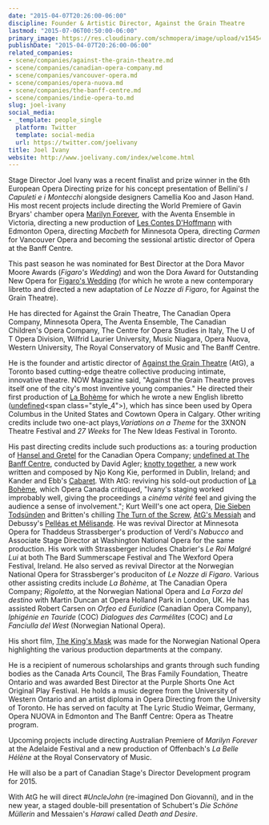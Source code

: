 ```yaml
---
date: "2015-04-07T20:26:00-06:00"
discipline: Founder & Artistic Director, Against the Grain Theatre
lastmod: "2015-07-06T00:50:00-06:00"
primary_image: https://res.cloudinary.com/schmopera/image/upload/v1545409169/media/webhook-uploads/1436165401904/image1.JPG.JPG
publishDate: "2015-04-07T20:26:00-06:00"
related_companies:
- scene/companies/against-the-grain-theatre.md
- scene/companies/canadian-opera-company.md
- scene/companies/vancouver-opera.md
- scene/companies/opera-nuova.md
- scene/companies/the-banff-centre.md
- scene/companies/indie-opera-to.md
slug: joel-ivany
social_media:
- _template: people_single
  platform: Twitter
  template: social-media
  url: https://twitter.com/joelivany
title: Joel Ivany
website: http://www.joelivany.com/index/welcome.html
---
```


Stage Director Joel Ivany was a recent finalist and prize winner in the 6th European Opera Directing prize for his concept presentation of Bellini's _I Capuleti e i Montecchi_ alongside designers Camellia Koo and Jason Hand. His most recent projects include directing the World Premiere of Gavin Bryars' chamber opera [Marilyn Forever](http://www.joelivany.com/index/Marilyn_Forever.html "Marilyn_Forever.html")_,_ with the Aventa Ensemble in Victoria, directing a new production of [Les Contes D'Hoffmann](http://www.joelivany.com/index/contes_dhoffmann.html "contes_dhoffmann.html") with Edmonton Opera, directing _Macbeth_ for Minnesota Opera, directing _Carmen_ for Vancouver Opera and becoming the sessional artistic director of Opera at the Banff Centre.  

This past season he was nominated for Best Director at the Dora Mavor Moore Awards (_Figaro's Wedding_) and won the Dora Award for Outstanding New Opera for [Figaro's Wedding](http://www.againstthegraintheatre.com/shows/figaro "http://www.againstthegraintheatre.com/shows/figaro") (for which he wrote a new contemporary libretto and directed a new adaptation of _Le Nozze di Figaro_, for Against the Grain Theatre).

He has directed for Against the Grain Theatre, The Canadian Opera Company, Minnesota Opera, The Aventa Ensemble, The Canadian Children's Opera Company, The Centre for Opera Studies in Italy, The U of T Opera Division, Wilfrid Laurier University, Music Niagara, Opera Nuova, Western University, The Royal Conservatory of Music and The Banff Centre.  

<span class="style_2">He is the founder and artistic director of </span>[Against the Grain Theatre](http://www.againstthegraintheatre.com/ "http://www.againstthegraintheatre.com") (AtG), a Toronto based cutting-edge theatre collective producing intimate, innovative theatre. NOW Magazine said<span class="style_3">, "Against the Grain Theatre proves itself one of the city's most inventive young companies." He directed their first</span> production of [La Bohème](http://www.againstthegraintheatre.com/index/La_Boheme.html "http://www.againstthegraintheatre.com/index/La_Boheme.html") for which he wrote a new English libretto <span class="style_4">(</span>[undefined](http://www.againstthegraintheatre.com/ "http://www.againstthegraintheatre.com")<span class="style_4">), which has since been used by Opera Columbus in the United States and Cowtown Opera in Calgary. </span>Other writing credits include two one-act plays,_Variations on a Theme_ for the 3XNON Theatre Festival and _27 Weeks_ for The New Ideas Festival in Toronto.  

His past directing credits include such productions as: a touring production of [Hansel and Gretel](http://www.joelivany.com/index/UncleJohn.html "UncleJohn.html") for the Canadian Opera Company; [undefined at The Banff Centre](http://www.joelivany.com/index/cosi_fan_tutte.html "cosi_fan_tutte.html"), conducted by David Agler; [knotty together](http://www.joelivany.com/index/Carmen.html "Carmen.html"), a new work written and composed by Njo Kong Kie, performed in Dublin, Ireland; and Kander and Ebb's [Cabaret](http://www.joelivany.com/index/AtGs_Messiah.html "AtGs_Messiah.html")_._ With AtG: reviving his sold-out production of [La Bohème](http://www.joelivany.com/index/la_boheme-remount.html "la_boheme-remount.html")_,_ which Opera Canada critiqued, "Ivany's staging worked improbably well, giving the proceedings a _cinéma vérité_ feel and giving the audience a sense of involvement."; Kurt Weill's one act opera, [Die Sieben Todsünden](http://www.joelivany.com/index/the_7_deadly_sins.html "the_7_deadly_sins.html") and Britten's chilling [The Turn of the Screw](http://www.joelivany.com/index/turn_of_the_screw.html "turn_of_the_screw.html"), [AtG's Messiah](http://www.joelivany.com/index/AtGs_Messiah.html "AtGs_Messiah.html") and Debussy's [Pelléas et Mélisande](http://www.joelivany.com/index/pelleas_et_melisande.html "pelleas_et_melisande.html")_._ He was revival Director at Minnesota Opera for Thaddeus Strassberger's production of Verdi's _Nabucco_ and Associate Stage Director at Washington National Opera for the same production. His work with Strassberger includes Chabrier's _Le Roi Malgré Lui_ at both The Bard Summerscape Festival and The Wexford Opera Festival, Ireland. He also served as revival Director at the Norwegian National Opera for Strassberger's produciton of _Le Nozze di Figaro_. Various other assisting credits include _La Bohème_, at The Canadian Opera Company; _Rigoletto_, at the Norwegian National Opera and _La Forza del destino_ with Martin Duncan at Opera Holland Park in London, UK. He has assisted Robert Carsen on _Orfeo ed Euridice_ (Canadian Opera Company), _Iphigénie en Tauride_ (COC) _Dialogues des Carmélites_ (COC) and _La Fanciulla del West_ (Norwegian National Opera).

His short film, [The King's Mask](https://vimeo.com/73017619 "https://vimeo.com/73017619") was made for the Norwegian National Opera highlighting the various production departments at the company.  

He is a recipient of numerous scholarships and grants through such funding bodies as the Canada Arts Council, The Bras Family Foundation, Theatre Ontario and was awarded Best Director at the Purple Shorts One Act Original Play Festival. He holds a music degree from the University of Western Ontario and an artist diploma in Opera Directing from the University of Toronto. He has served on faculty at The Lyric Studio Weimar, Germany, Opera NUOVA in Edmonton and The Banff Centre: Opera as Theatre program.  

Upcoming projects include directing Australian Premiere of _Marilyn Forever_ at the Adelaide Festival and a new production of Offenbach's _La Belle Hélène_ at the Royal Conservatory of Music.  

He will also be a part of Canadian Stage's Director Development program for 2015.  

With AtG he will direct _#UncleJohn_ (re-imagined Don Giovanni)_,_ and in the new year, a staged double-bill presentation of Schubert's _Die Schöne Müllerin_ and Messaien's _Harawi_ called _Death and Desire_.
